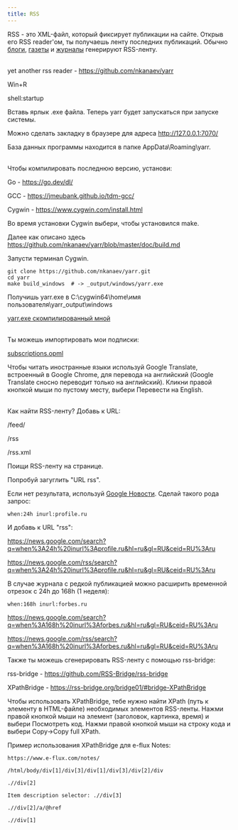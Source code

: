 ```yaml
---
title: RSS
---
```


RSS - это XML-файл, который фиксирует публикации на сайте. Открыв его RSS reader'ом, ты получаешь ленту последних публикаций. Обычно [блоги](/ru/blogs), [газеты](/ru/newspapers) и [журналы](/ru/articles) генерируют RSS-ленту.
<br><br>

yet another rss reader - <https://github.com/nkanaev/yarr>

Win+R

shell:startup

Вставь ярлык .exe файла. Теперь yarr будет запускаться при запуске системы.

Можно сделать закладку в браузере для адреса <http://127.0.0.1:7070/>

База данных программы находится в папке AppData\Roaming\yarr.
<br><br>

Чтобы компилировать последнюю версию, установи:

Go - <https://go.dev/dl/>

GCC - <https://jmeubank.github.io/tdm-gcc/>

Cygwin - <https://www.cygwin.com/install.html>

Во время установки Cygwin выбери, чтобы установился make.

Далее как описано здесь <https://github.com/nkanaev/yarr/blob/master/doc/build.md>

Запусти терминал Cygwin.

```
git clone https://github.com/nkanaev/yarr.git
cd yarr
make build_windows  # -> _output/windows/yarr.exe
```

Получишь yarr.exe в C:\cygwin64\home\имя пользователя\yarr\_output\windows

[yarr.exe скомпилированный мной](/files/yarr.exe)
<br><br>

Ты можешь импортировать мои подписки:

<a href="/files/subscriptions.opml" download>subscriptions.opml</a>

Чтобы читать иностранные языки используй Google Translate, встроенный в Google Chrome, для перевода на английский (Google Translate сносно переводит только на английский). Кликни правой кнопкой мыши по пустому месту, выбери Перевести на English.
<br><br>

Как найти RSS-ленту? Добавь к URL:

/feed/

/rss

/rss.xml

Поищи RSS-ленту на странице.

Попробуй загуглить "URL rss".

Если нет результата, используй [Google Новости](https://news.google.com/home?hl=ru&gl=RU&ceid=RU:ru). Сделай такого рода запрос:

```
when:24h inurl:profile.ru
```

И добавь к URL "rss":

<https://news.google.com/search?q=when%3A24h%20inurl%3Aprofile.ru&hl=ru&gl=RU&ceid=RU%3Aru>

<https://news.google.com/rss/search?q=when%3A24h%20inurl%3Aprofile.ru&hl=ru&gl=RU&ceid=RU%3Aru>

В случае журнала с редкой публикацией можно расширить временной отрезок с 24h до 168h (1 неделя):

```
when:168h inurl:forbes.ru
```

<https://news.google.com/search?q=when%3A168h%20inurl%3Aforbes.ru&hl=ru&gl=RU&ceid=RU%3Aru>

<https://news.google.com/rss/search?q=when%3A168h%20inurl%3Aforbes.ru&hl=ru&gl=RU&ceid=RU%3Aru>

Также ты можешь сгенерировать RSS-ленту с помощью rss-bridge:

rss-bridge - <https://github.com/RSS-Bridge/rss-bridge>

XPathBridge - <https://rss-bridge.org/bridge01/#bridge-XPathBridge>

Чтобы использовать XPathBridge, тебе нужно найти XPath (путь к элементу в HTML-файле) необходимых элементов RSS-ленты. Нажми правой кнопкой мыши на элемент (заголовок, картинка, время) и выбери Посмотреть код. Нажми правой кнопкой мыши на строку кода и выбери Copy->Copy full XPath.

Пример использования XPathBridge для e-flux Notes:

```
https://www.e-flux.com/notes/

/html/body/div[1]/div[3]/div[1]/div[3]/div[2]/div

.//div[2]

Item description selector: .//div[3]

.//div[2]/a/@href

.//div[1]
```